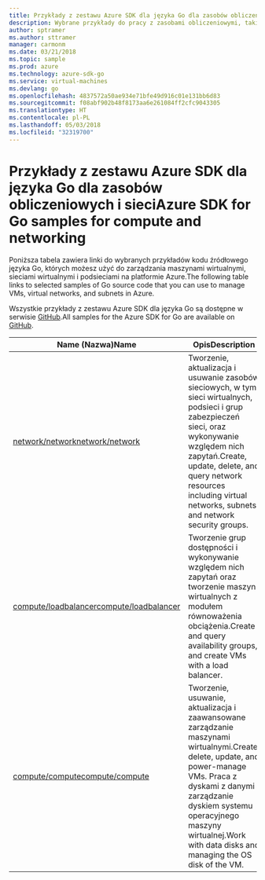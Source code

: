 ```yaml
---
title: Przykłady z zestawu Azure SDK dla języka Go dla zasobów obliczeniowych i sieci
description: Wybrane przykłady do pracy z zasobami obliczeniowymi, takimi jak maszyny wirtualne i sieci wirtualne, z zestawu Azure SDK dla języka Go.
author: sptramer
ms.author: sttramer
manager: carmonm
ms.date: 03/21/2018
ms.topic: sample
ms.prod: azure
ms.technology: azure-sdk-go
ms.service: virtual-machines
ms.devlang: go
ms.openlocfilehash: 4837572a50ae934e71bfe49d916c01e131bb6d83
ms.sourcegitcommit: f08abf902b48f8173aa6e261084ff2cfc9043305
ms.translationtype: HT
ms.contentlocale: pl-PL
ms.lasthandoff: 05/03/2018
ms.locfileid: "32319700"
---
```

# <a name="azure-sdk-for-go-samples-for-compute-and-networking"></a><span data-ttu-id="309b5-103">Przykłady z zestawu Azure SDK dla języka Go dla zasobów obliczeniowych i sieci</span><span class="sxs-lookup"><span data-stu-id="309b5-103">Azure SDK for Go samples for compute and networking</span></span>

<span data-ttu-id="309b5-104">Poniższa tabela zawiera linki do wybranych przykładów kodu źródłowego języka Go, których możesz użyć do zarządzania maszynami wirtualnymi, sieciami wirtualnymi i podsieciami na platformie Azure.</span><span class="sxs-lookup"><span data-stu-id="309b5-104">The following table links to selected samples of Go source code that you can use to manage VMs, virtual networks, and subnets in Azure.</span></span> 

<span data-ttu-id="309b5-105">Wszystkie przykłady z zestawu Azure SDK dla języka Go są dostępne w serwisie [GitHub](https://github.com/Azure-Samples/azure-sdk-for-go-samples).</span><span class="sxs-lookup"><span data-stu-id="309b5-105">All samples for the Azure SDK for Go are available on [GitHub](https://github.com/Azure-Samples/azure-sdk-for-go-samples).</span></span>

| <span data-ttu-id="309b5-106">Name (Nazwa)</span><span class="sxs-lookup"><span data-stu-id="309b5-106">Name</span></span> | <span data-ttu-id="309b5-107">Opis</span><span class="sxs-lookup"><span data-stu-id="309b5-107">Description</span></span> |
|------|-------------|
| [<span data-ttu-id="309b5-108">network/network</span><span class="sxs-lookup"><span data-stu-id="309b5-108">network/network</span></span>](https://github.com/Azure-Samples/azure-sdk-for-go-samples/blob/master/network/network.go) | <span data-ttu-id="309b5-109">Tworzenie, aktualizacja i usuwanie zasobów sieciowych, w tym sieci wirtualnych, podsieci i grup zabezpieczeń sieci, oraz wykonywanie względem nich zapytań.</span><span class="sxs-lookup"><span data-stu-id="309b5-109">Create, update, delete, and query network resources including virtual networks, subnets, and network security groups.</span></span> |
| [<span data-ttu-id="309b5-110">compute/loadbalancer</span><span class="sxs-lookup"><span data-stu-id="309b5-110">compute/loadbalancer</span></span>](https://github.com/Azure-Samples/azure-sdk-for-go-samples/blob/master/compute/loadbalancer.go) | <span data-ttu-id="309b5-111">Tworzenie grup dostępności i wykonywanie względem nich zapytań oraz tworzenie maszyn wirtualnych z modułem równoważenia obciążenia.</span><span class="sxs-lookup"><span data-stu-id="309b5-111">Create and query availability groups, and create VMs with a load balancer.</span></span> |
| [<span data-ttu-id="309b5-112">compute/compute</span><span class="sxs-lookup"><span data-stu-id="309b5-112">compute/compute</span></span>](https://github.com/Azure-Samples/azure-sdk-for-go-samples/blob/master/compute/compute.go) | <span data-ttu-id="309b5-113">Tworzenie, usuwanie, aktualizacja i zaawansowane zarządzanie maszynami wirtualnymi.</span><span class="sxs-lookup"><span data-stu-id="309b5-113">Create, delete, update, and power-manage VMs.</span></span> <span data-ttu-id="309b5-114">Praca z dyskami z danymi i zarządzanie dyskiem systemu operacyjnego maszyny wirtualnej.</span><span class="sxs-lookup"><span data-stu-id="309b5-114">Work with data disks and managing the OS disk of the VM.</span></span> |
